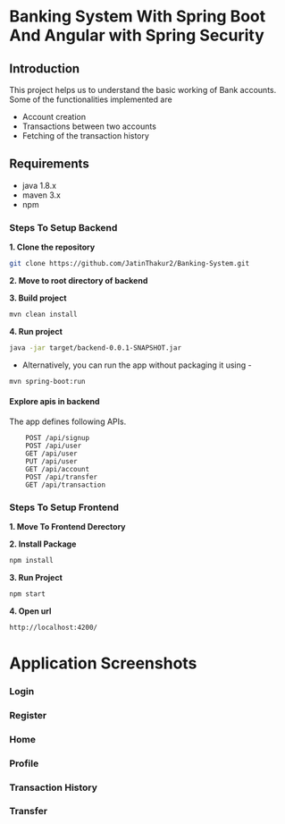 # Banking System With Spring Boot And Angular with Spring Security

## Introduction

This project helps us to understand the basic working of Bank accounts. Some of the functionalities implemented are
- Account creation
- Transactions between two accounts
- Fetching of the transaction history

## Requirements
- java 1.8.x
- maven 3.x
- npm

### Steps To Setup Backend

**1. Clone the repository**
```bash
git clone https://github.com/JatinThakur2/Banking-System.git
```

**2. Move to root directory of backend**

**3. Build project**
```bash
mvn clean install
``` 

**4. Run project** 
```bash
java -jar target/backend-0.0.1-SNAPSHOT.jar
``` 
- Alternatively, you can run the app without packaging it using -
```bash
mvn spring-boot:run
```
  #### Explore apis in backend

The app defines following APIs. 
 
```   
    POST /api/signup   
    POST /api/user
    GET /api/user
    PUT /api/user
    GET /api/account
    POST /api/transfer
    GET /api/transaction      
```

### Steps To Setup Frontend

**1. Move To Frontend Derectory**

**2. Install Package**
```bash 
npm install
```

**3. Run Project**
```bash
npm start
```

**4. Open url**
```bash
http://localhost:4200/
```
# Application Screenshots

### Login

### Register

### Home

### Profile

### Transaction History

### Transfer


